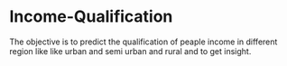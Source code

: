 # Income-Qualification
The objective is to predict the qualification of peaple income in different region like like urban and semi urban and rural and to get insight.
